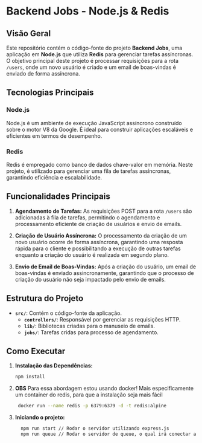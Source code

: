 # Backend Jobs - Node.js & Redis

## Visão Geral

Este repositório contém o código-fonte do projeto **Backend Jobs**, uma aplicação em **Node.js** que utiliza **Redis** para gerenciar tarefas assíncronas. O objetivo principal deste projeto é processar requisições para a rota `/users`, onde um novo usuário é criado e um email de boas-vindas é enviado de forma assíncrona.

## Tecnologias Principais

### Node.js

Node.js é um ambiente de execução JavaScript assíncrono construído sobre o motor V8 da Google. É ideal para construir aplicações escaláveis e eficientes em termos de desempenho.

### Redis

Redis é empregado como banco de dados chave-valor em memória. Neste projeto, é utilizado para gerenciar uma fila de tarefas assíncronas, garantindo eficiência e escalabilidade.

## Funcionalidades Principais

1. **Agendamento de Tarefas:** As requisições POST para a rota `/users` são adicionadas à fila de tarefas, permitindo o agendamento e processamento eficiente de criação de usuários e envio de emails.

2. **Criação de Usuário Assíncrona:** O processamento da criação de um novo usuário ocorre de forma assíncrona, garantindo uma resposta rápida para o cliente e possibilitando a execução de outras tarefas enquanto a criação do usuário é realizada em segundo plano.

3. **Envio de Email de Boas-Vindas:** Após a criação do usuário, um email de boas-vindas é enviado assincronamente, garantindo que o processo de criação do usuário não seja impactado pelo envio de emails.

## Estrutura do Projeto

- **`src/`**: Contém o código-fonte da aplicação.
  - **`controllers/`**: Responsável por gerenciar as requisições HTTP.
  - **`lib/`**: Bibliotecas criadas para o manuseio de emails.
  - **`jobs/`**: Tarefas cridas para processo de agendamento.

## Como Executar

1. **Instalação das Dependências:**
   ```bash
   npm install
   ```

2. **OBS**
    Para essa abordagem estou usando docker!
    Mais especificamente um container do redis, para que a instalação seja mais fácil
    
   ```bash
    docker run --name redis -p 6379:6379 -d -t redis:alpine
   ```
 
3. **Iniciando o projeto:**
   ```bash
     npm run start // Rodar o servidor utilizando express.js
     npm run queue // Rodar o servidor de queue, o qual irá conectar ao redis
   ```




